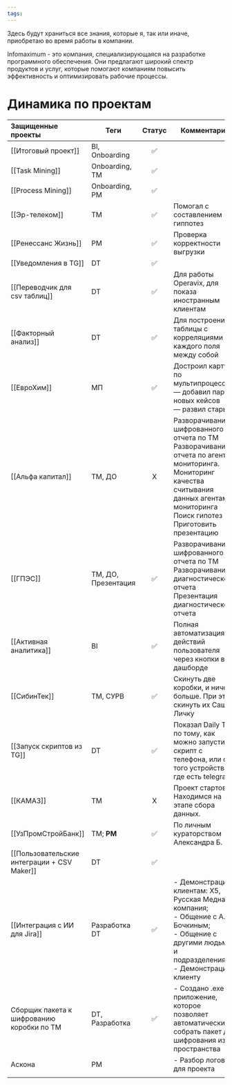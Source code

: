 ```yaml
---
tags:
---
```

Здесь будут храниться все знания, которые я, так или иначе, приобретаю во время работы в компании.

Infomaximum - это компания, специализирующаяся на разработке программного обеспечения. Они предлагают широкий спектр продуктов и услуг, которые помогают компаниям повысить эффективность и оптимизировать рабочие процессы.

# Динамика по проектам

| Защищенные проекты                          | Теги                | Статус | Комментарий                                                                                                                                                                                             |
| :------------------------------------------ | ------------------- | :----: | ------------------------------------------------------------------------------------------------------------------------------------------------------------------------------------------------------- |
| [[Итоговый проект]]                         | BI, Onboarding      |   ✅    |                                                                                                                                                                                                         |
| [[Task Mining]]                             | Onboarding, TM      |   ✅    |                                                                                                                                                                                                         |
| [[Process Mining]]                          | Onboarding, PM      |   ✅    |                                                                                                                                                                                                         |
| [[Эр-телеком]]                              | TM                  |   ✅    | Помогал с составлением гиппотез                                                                                                                                                                         |
| [[Ренессанс Жизнь]]                         | PM                  |   ✅    | Проверка корректности выгрузки                                                                                                                                                                          |
| [[Уведомления в TG]]                        | DT                  |   ✅    |                                                                                                                                                                                                         |
| [[Переводчик для csv таблиц]]               | DT                  |   ✅    | Для работы Operavix, для показа иностранным клиентам                                                                                                                                                    |
| [[Факторный анализ]]                        | DT                  |   ✅    | Для построения таблицы с корреляциями каждого поля между собой                                                                                                                                          |
| [[ЕвроХим]]                                 | МП                  |   ✅    | Достроил карту по мультипроцессу.  <br>— добавил пару новых кейсов  <br>— развил старые                                                                                                                 |
| [[Альфа капитал]]                           | TM, ДО              |   X    | Разворачивание шифрованного отчета по ТМ  <br>Разворачивание отчета по агентам мониторинга.  <br>Мониторинг качества считывания данных агентами мониторинга<br>Поиск гипотез<br>Приготовить презентацию |
| [[ГПЭС]]                                    | TM, ДО, Презентация |   ✅    | Разворачивание шифрованного отчета по ТМ  <br>Разворачивание диагностического отчета  <br>Презентация диагностического отчета                                                                           |
| [[Активная аналитика]]                      | BI                  |   ✅    | Полная автоматизация действий пользователя через кнопки в дашборде                                                                                                                                      |
| [[СибинТек]]                                | TM, СУРВ            |   ✅    | Скинуть две коробки, и ничего больше. При этом скинуть их Саше в Личку                                                                                                                                  |
| [[Запуск скриптов из TG]]                   | DT                  |   ✅    | Показал Daily Tips по тому, как можно запустить скрипт с телефона, или с того устройства, где есть telegram                                                                                             |
| [[КАМАЗ]]                                   | TM                  |   X    | Проект стартовал. Находимся на этапе сбора данных.                                                                                                                                                      |
| [[УзПромСтройБанк]]                         | TM; **PM**          |   ✅    | По личным кураторством Александра Б.                                                                                                                                                                    |
| [[Пользовательские интеграции + CSV Maker]] | DT                  |   ✅    |                                                                                                                                                                                                         |
| [[Интеграция с ИИ для Jira]]                | Разработка<br>DT    |   ✅    | - Демонстрация клиентам: Х5, Русская Медная компания;<br>- Общение с А. Бочкиным;<br>- Общение с другими людьми и подразделениями;<br>- Демонстрация клиенту                                            |
| Сборщик пакета к шифрованию коробки по ТМ   | DT, Разработка      |   ✅    | - Создано .exe  приложение, которое позволяет автоматически собрать пакет для шифрования из пространства                                                                                                |
| Аскона                                      | PM                  |        | - Разбор логов для проекта                                                                                                                                                                              |
|                                             |                     |        |                                                                                                                                                                                                         |
